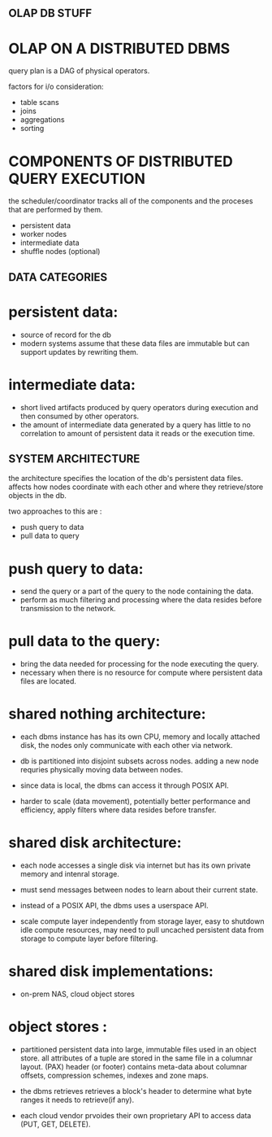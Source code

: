 ## OLAP DB STUFF

# OLAP ON A DISTRIBUTED DBMS
query plan is a DAG of physical operators.

factors for i/o consideration:
- table scans
- joins
- aggregations
- sorting

# COMPONENTS OF DISTRIBUTED QUERY EXECUTION
the scheduler/coordinator tracks all of the components and the proceses that are performed by them.

- persistent data
- worker nodes
- intermediate data
- shuffle nodes (optional)

## DATA CATEGORIES
# persistent data:
- source of record for the db
- modern systems assume that these data files are immutable but 
  can support updates by rewriting them.

 # intermediate data:
- short lived artifacts produced by query operators during 
  execution and then consumed by other operators.
- the amount of intermediate data generated by a query has 
  little to no correlation to amount of persistent data it 
  reads or the execution time.

## SYSTEM ARCHITECTURE
the architecture specifies the location of the db's persistent data files.
affects how nodes coordinate with each other and where they retrieve/store
objects in the db.

two approaches to this are :
- push query to data 
- pull data to query

# push query to data:
- send the query or a part of the query to the node containing the data.
- perform as much filtering and processing where the data resides before \
  transmission to the network.

# pull data to the query:
- bring the data needed for processing for the node executing the query.
- necessary when there is no resource for compute where persistent data 
  files are located.

# shared nothing architecture:
- each dbms instance has has its own CPU, memory and locally attached disk,
  the nodes only communicate with each other via network.

- db is partitioned into disjoint subsets across nodes.
  adding a new node requries physically moving data between nodes.

- since data is local, the dbms can access it through POSIX API.

- harder to scale (data movement), potentially better performance 
  and efficiency, apply filters where data resides before transfer.

# shared disk architecture:
- each node accesses a single disk via internet but has its own private 
  memory and intenral storage.

- must send messages between nodes to learn about their current state.

- instead of a POSIX API, the dbms uses a userspace API.

- scale compute layer independently from storage layer, easy to shutdown
  idle compute resources, may need to pull uncached persistent data 
  from storage to compute layer before filtering.

# shared disk implementations:
- on-prem NAS, cloud object stores 

# object stores :
- partitioned persistent data into large, immutable files used in an object store.
  all attributes of a tuple are stored in the same file in a columnar layout. (PAX)
  header (or footer) contains meta-data about columnar offsets, compression schemes,
  indexes and zone maps.

- the dbms retrieves retrieves a block's header to determine what byte ranges it needs
  to retrieve(if any).

- each cloud vendor prvoides their own proprietary API to access data (PUT, GET, DELETE).



  








